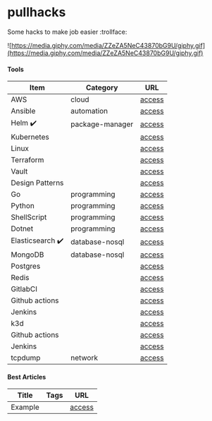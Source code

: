 # pullhacks

Some hacks to make job easier :trollface:

![https://media.giphy.com/media/ZZeZA5NeC43870bG9U/giphy.gif](https://media.giphy.com/media/ZZeZA5NeC43870bG9U/giphy.gif)

#### Tools

Item                                        | Category                      | URL
------------------------------------------- | ------------------------------| ------------------------------|
AWS                                         | cloud                         | [access](https://portswigger.net/web-security)
Ansible                                     | automation                    | [access](https://portswigger.net/web-security)
Helm :heavy_check_mark:                     | package-manager               | [access](https://github.com/apolzek/pullhacks/tree/main/technology-wiki/devops-e-infrastructure/helm)
Kubernetes                                  |                               | [access](https://portswigger.net/web-security)
Linux                                       |                               | [access](https://portswigger.net/web-security)
Terraform                                   |                               | [access](https://portswigger.net/web-security)
Vault                                       |                               | [access](https://portswigger.net/web-security)
Design Patterns                             |                               | [access](https://portswigger.net/web-security)
Go                                          | programming                   | [access](https://portswigger.net/web-security)
Python                                      | programming                   | [access](https://portswigger.net/web-security)
ShellScript                                 | programming                   | [access](https://portswigger.net/web-security)
Dotnet                                      | programming                   | [access](https://portswigger.net/web-security)
Elasticsearch :heavy_check_mark:            | database-nosql                | [access](https://github.com/apolzek/pullhacks/tree/main/tools/elasticsearch)
MongoDB                                     | database-nosql                | [access](https://portswigger.net/web-security)
Postgres                                    |                               | [access](https://portswigger.net/web-security)
Redis                                       |                               | [access](https://portswigger.net/web-security)
GitlabCI                                    |                               | [access](https://portswigger.net/web-security)
Github actions                              |                               | [access](https://portswigger.net/web-security)
Jenkins                                     |                               | [access](https://portswigger.net/web-security)
k3d                                         |                               | [access](https://portswigger.net/web-security)
Github actions                              |                               | [access](https://portswigger.net/web-security)
Jenkins                                     |                               | [access](https://portswigger.net/web-security)
tcpdump                                     | network                       | [access](https://portswigger.net/web-security)
#### Best Articles

Title                             | Tags                         | URL
--------------------------------- | ---------------------------- | ----------------------------
Example                           |                              | [access](https://portswigger.net/web-security)
